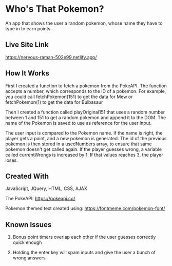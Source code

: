 # Who's That Pokemon?

An app that shows the user a random pokemon, whose name they have to type in to earn points

## Live Site Link

https://nervous-raman-502e99.netlify.app/

## How It Works

First I created a function to fetch a pokemon from the PokeAPI. The function accepts a number, which corresponds to the ID of a pokemon. For example, you could call fetchPokemon(151) to get the data for Mew or fetchPokemon(1) to get the data for Bulbasaur

Then I created a function called playOriginal151 that uses a random number between 1 and 151 to get a random pokemon and append it to the DOM. The name of the Pokemon is saved to use as reference for the user input.

The user input is compared to the Pokemon name. If the name is right, the player gets a point, and a new pokemon is generated. The id of the previous pokemon is then stored in a usedNumbers array, to ensure that same pokemon doesn't get called again. If the player guesses wrong, a variable called currentWrongs is increased by 1. If that values reaches 3, the player loses.

## Created With

JavaScript, JQuery, HTML, CSS, AJAX

The PokeAPI: https://pokeapi.co/

Pokemon themed text created using: https://fontmeme.com/pokemon-font/

## Known Issues

1. Bonus point timers overlap each other if the user guesses correctly quick enough

2. Holding the enter key will spam inputs and give the user a bunch of wrong answers
